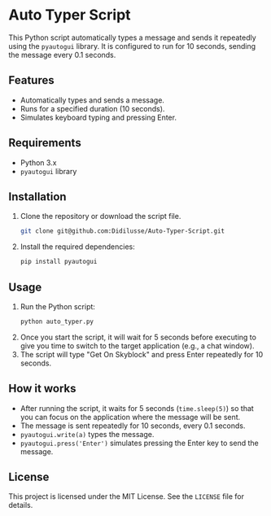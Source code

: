 # Auto Typer Script

This Python script automatically types a message and sends it repeatedly using the `pyautogui` library. It is configured to run for 10 seconds, sending the message every 0.1 seconds.

## Features
- Automatically types and sends a message.
- Runs for a specified duration (10 seconds).
- Simulates keyboard typing and pressing Enter.

## Requirements

- Python 3.x
- `pyautogui` library

## Installation

1. Clone the repository or download the script file.
    ```bash
    git clone git@github.com:Didilusse/Auto-Typer-Script.git
    ```
2. Install the required dependencies:
    ```bash
    pip install pyautogui
    ```

## Usage

1. Run the Python script:
    ```bash
    python auto_typer.py
    ```
2. Once you start the script, it will wait for 5 seconds before executing to give you time to switch to the target application (e.g., a chat window).
3. The script will type "Get On Skyblock" and press Enter repeatedly for 10 seconds.

## How it works

- After running the script, it waits for 5 seconds (`time.sleep(5)`) so that you can focus on the application where the message will be sent.
- The message is sent repeatedly for 10 seconds, every 0.1 seconds.
- `pyautogui.write(a)` types the message.
- `pyautogui.press('Enter')` simulates pressing the Enter key to send the message.

## License

This project is licensed under the MIT License. See the `LICENSE` file for details.
